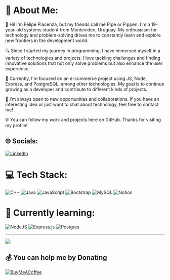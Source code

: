 # 💫 About Me:
👋 Hi! I'm Felipe Piacenza, but my friends call me Pipe or Pippen. I'm a 19-year-old systems student from Montevideo, Uruguay. My enthusiasm for technology and problem-solving drives me to constantly learn and explore new frontiers in the development world.

🔍 Since I started my journey in programming, I have immersed myself in a variety of technologies and projects. I love tackling challenges and finding innovative solutions that not only solve problems but also enhance the user experience.

🚀 Currently, I'm focused on an e-commerce project using JS, Node, Express, and PostgreSQL, among other technologies. My goal is to continue growing as a developer and contribute to different kinds of projects.

💬 I'm always open to new opportunities and collaborations. If you have an interesting idea or just want to chat about technology, feel free to contact me!

🌐 You can follow my work and projects here on GitHub. Thanks for visiting my profile!


## 🌐 Socials:
[![LinkedIn](https://img.shields.io/badge/LinkedIn-%230077B5.svg?logo=linkedin&logoColor=white)](https://www.linkedin.com/in/felipepiacenza/)

# 💻 Tech Stack:
![C++](https://img.shields.io/badge/c++-%2300599C.svg?style=for-the-badge&logo=c%2B%2B&logoColor=white) ![Java](https://img.shields.io/badge/java-%23ED8B00.svg?style=for-the-badge&logo=openjdk&logoColor=white) ![JavaScript](https://img.shields.io/badge/javascript-%23323330.svg?style=for-the-badge&logo=javascript&logoColor=%23F7DF1E) ![Bootstrap](https://img.shields.io/badge/bootstrap-%238511FA.svg?style=for-the-badge&logo=bootstrap&logoColor=white) ![MySQL](https://img.shields.io/badge/mysql-4479A1.svg?style=for-the-badge&logo=mysql&logoColor=white) ![Notion](https://img.shields.io/badge/Notion-%23000000.svg?style=for-the-badge&logo=notion&logoColor=white)

# 📖 Currently learning:
 ![NodeJS](https://img.shields.io/badge/node.js-6DA55F?style=for-the-badge&logo=node.js&logoColor=white) ![Express.js](https://img.shields.io/badge/express.js-%23404d59.svg?style=for-the-badge&logo=express&logoColor=%2361DAFB) ![Postgres](https://img.shields.io/badge/postgres-%23316192.svg?style=for-the-badge&logo=postgresql&logoColor=white)

---
[![](https://visitcount.itsvg.in/api?id=felipiacenza&icon=0&color=3)](https://visitcount.itsvg.in)

  ## 💰 You can help me by Donating
  [![BuyMeACoffee](https://img.shields.io/badge/Buy%20Me%20a%20Coffee-ffdd00?style=for-the-badge&logo=buy-me-a-coffee&logoColor=black)](https://buymeacoffee.com/pippen) 

  
<!-- Proudly created with GPRM ( https://gprm.itsvg.in ) -->
